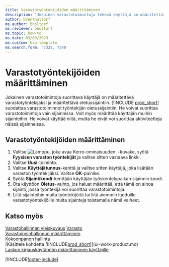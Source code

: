 ```yaml
---
title: Varastotyöntekijöiden määrittäminen
description: 'Jokainen varastotoimintoja tekevä käyttäjä on määritettävä varastotyöntekijäksi ja liitettävä yhteen oletussijaintiin ja mahdollisesti muihin sijainteihin, jotka eivät ole oletussijainteja.'
author: brentholtorf
ms.author: bholtorf
ms.reviewer: bholtorf
ms.topic: how-to
ms.date: 03/09/2023
ms.custom: bap-template
ms.search.form: '7328, 7348'
---
```

# Varastotyöntekijöiden määrittäminen

Jokainen varastotoimintoja suorittava käyttäjä on määritettävä varastotyöntekijäksi ja määritettävä oletussijaintiin. [!INCLUDE [prod_short](includes/prod_short.md)] suodattaa varastotoiminnot työntekijän oletussijaintiin. He voivat suorittaa varastotoimintoja vain sijainnissa. Voit myös määrittää käyttäjän muihin sijainteihin. He voivat käyttää niitä, mutta he eivät voi suorittaa aktiviteetteja näissä sijainneissa.

## Varastotyöntekijöiden määrittäminen  

1. Valitse ![Lamppu, joka avaa Kerro-ominaisuuden.](media/ui-search/search_small.png "Kerro, mitä haluat tehdä") -kuvake, syötä **Fyysisen varaston työntekijät** ja valitse sitten vastaava linkki.  
2. Valitse **Uusi**-toiminto.  
3. Valitse **Käyttäjätunnus**-kenttä ja valitse sitten käyttäjä, joka lisätään varaston työntekijäksi. Valitse **OK**-painike.  
4. Syötä **Sijaintikoodi**-kenttään käyttäjän työskentelypaikan sijainnin koodi.  
5. Ota käyttöön **Oletus**-vaihto, jos haluat määrittää, että tämä on ainoa sijainti, jossa työntekijä voi suorittaa varastotoimintoja.  
6. Liitä sijainteihin muita työntekijöitä tai liitä aiemmin luoduille varastotyöntekijöille muita sijainteja toistamalla nämä vaiheet.  

## Katso myös

[Varastohallinnan yleiskuvaus](design-details-warehouse-management.md)
[Varasto](inventory-manage-inventory.md)  
[Varastoinninhallinnan määrittäminen](warehouse-setup-warehouse.md)  
[Kokoonpanon hallinta](assembly-assemble-items.md)  
[Käsittele kohdetta [!INCLUDE[prod_short](includes/prod_short.md)]](ui-work-product.md)  
[Laskun kirjauskäytännön määrittäminen käyttäjille](admin-setup-invoice-posting-policy.md)  

[!INCLUDE[footer-include](includes/footer-banner.md)]
